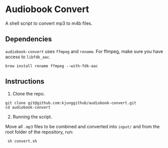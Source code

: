# Audiobook Convert
A shell script to convert mp3 to m4b files.

## Dependencies
`audiobook-convert` uses `ffmpeg` and `rename`. For ffmpeg, make sure you have access to `libfdk_aac`.
```shell
brew install rename ffmpeg --with-fdk-aac
```

## Instructions
1. Clone the repo.

```shell
git clone git@github.com:kjunggithub/audiobook-convert.git
cd audiobook-convert
```

2. Running the script.

Move all `.mp3` files to be combined and converted into `input/` and from the root folder of the repository, run:

` sh convert.sh`
